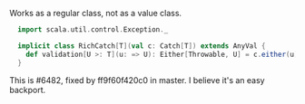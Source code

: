 Works as a regular class, not as a value class.

```scala
  import scala.util.control.Exception._

  implicit class RichCatch[T](val c: Catch[T]) extends AnyVal {
    def validation[U >: T](u: => U): Either[Throwable, U] = c.either(u) 
  }
```
This is #6482, fixed by ff9f60f420c0 in master. I believe it's an easy backport.
